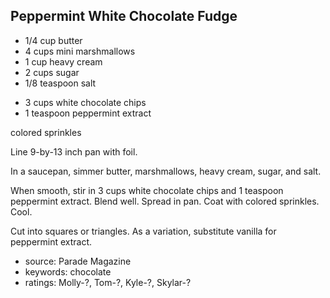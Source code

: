 Peppermint White Chocolate Fudge
--------------------------------

- 1/4 cup butter
- 4 cups mini marshmallows
- 1 cup heavy cream
- 2 cups sugar
- 1/8 teaspoon salt
<!-- -->
- 3 cups white chocolate chips
- 1 teaspoon peppermint extract

colored sprinkles

Line 9-by-13 inch pan with foil.

In a saucepan, simmer butter, marshmallows, heavy cream, sugar, and
salt.

When smooth, stir in 3 cups white chocolate chips and 1 teaspoon
peppermint extract.  Blend well.  Spread in pan.  Coat with colored
sprinkles.  Cool.

Cut into squares or triangles.  As a variation, substitute vanilla for
peppermint extract.

- source: Parade Magazine
- keywords: chocolate
- ratings: Molly-?, Tom-?, Kyle-?, Skylar-?
